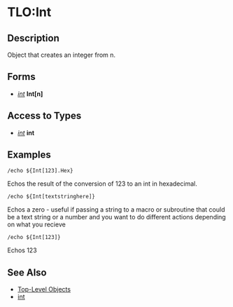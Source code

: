 # TLO:Int

## Description

Object that creates an integer from n.

## Forms

* [_int_](../data-types/datatype-int.md) **Int[**n**]**

## Access to Types

* [_int_](../data-types/datatype-int.md) **int**

## Examples

`/echo ${Int[123].Hex}`

Echos the result of the conversion of 123 to an int in hexadecimal.

`/echo ${Int[textstringhere]}`

Echos a zero - useful if passing a string to a macro or subroutine that could be a text string or a number and you want to do different actions depending on what you recieve

`/echo ${Int[123]}`

Echos 123

## See Also

* [Top-Level Objects](./)
* [int](../data-types/datatype-int.md)

